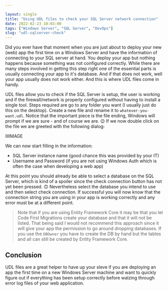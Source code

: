 ```yaml
---

layout: single
title: "Using UDL files to check your SQL Server network connection"
date: 2022-02-23 10:03:00
tags: ["Windows Server", "SQL Server", "DevOps"]
slug: "udl-sqlserver-check"
---
```


Did you ever have that moment when you are just about to deploy your new (web) app the first time on a Windows Server and have the information of connecting to your SQL server at hand. You deploy your app but nothing happens because something was not configured correctly. While there are many steps involved in getting this step right one of the essential parts is usually connecting your app to it's database. And if that does not work, well your app usually does not work either. And this is where UDL files come in handy.

UDL files allow you to check if the SQL Server is setup, the user is working and if the firewall/network is properly configured without having to install a single tool. Steps required are go to any folder you want (I usually just do this on the desktop). Create a new file and rename it to `whatever-you-want.udl`. Notice that the important piece is the file ending, Windows will prompt if we are sure - and of course we are. 😉 If we now double click on the file we are greeted with the following dialog:

IIIIMAGE

We can now start filling in the information: 

* SQL Server instance name (good chance this was provided by your IT)
* Username and Password (if you are not using Windows Auth which is often the case when developing a web app)

At this point you should already be able to select a database on the SQL Server, which is kind of a spoiler since the check connection button has not yet been pressed. 🙃 Nevertheless select the database you intend to use and then select check connection. If successful you will now know that the connection string you are using in your app is working correctly and any error must be at a different point.

> Note that if you are using Entity Framework Core it may be that you let Code First Migrations create your database and that it will not be listed. That being said I would not recommend this approach since it will give your app the permission to go around dropping databases. If you use the `DBOwner` you have to create the DB by hand but the tables and all can still be created by Entity Framework Core.

## Conclusion

UDL files are a great helper to have up your sleve if you are deploying an app the first time on a new Windows Server machine and want to quickly figure out if everything has been setup correctly before walzing through error log files of your web application.
